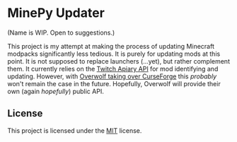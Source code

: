 # MinePy Updater
(Name is WIP. Open to suggestions.)

This project is my attempt at making the process of updating Minecraft modpacks significantly less tedious. It is purely for updating mods at this point. It is not supposed to replace launchers (...yet), but rather complement them. It currently relies on the [Twitch Apiary API](https://twitchappapi.docs.apiary.io/) for mod identifying and updating. However, with [Overwolf taking over CurseForge](https://www.curseforge.com/data-transfer-information) this *probably* won't remain the case in the future. Hopefully, Overwolf will provide their own (again *hopefully*) public API.

## License

This project is licensed under the [MIT](https://github.com/g-rock84/mine_mod_updater/blob/master/LICENSE.txt) license.
